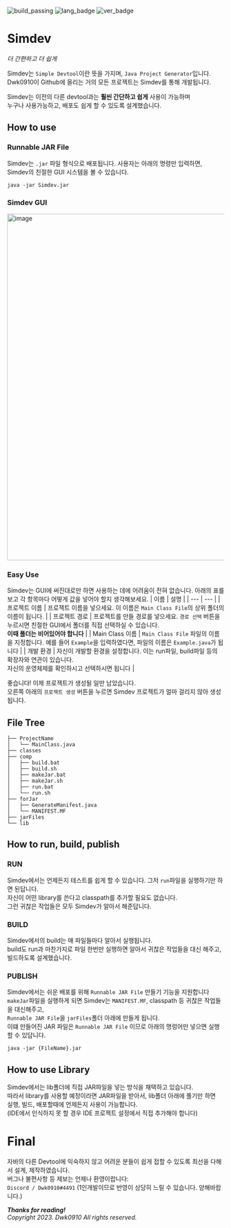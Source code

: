![build_passing](https://img.shields.io/badge/build-passing-green)
![lang_badge](https://img.shields.io/badge/build_language-Java-yellow)
![ver_badge](https://img.shields.io/badge/version-1.0.0-blue)

# Simdev
*더 간편하고 더 쉽게*

Simdev는 `Simple Devtool`이란 뜻을 가지며, `Java Project Generator`입니다. <br/>
Dwk0910이 Github에 올리는 거의 모든 프로젝트는 Simdev를 통해 개발됩니다.

Simdev는 이전의 다른 devtool과는 **훨씬 간단하고 쉽게** 사용이 가능하며 <br/>
누구나 사용가능하고, 배포도 쉽게 할 수 있도록 설계했습니다.

## How to use
### Runnable JAR File
Simdev는 `.jar` 파일 형식으로 배포됩니다.
사용자는 아래의 명령만 입력하면, Simdev의 친절한 GUI 시스템을 볼 수 있습니다.

```
java -jar Simdev.jar
```

### Simdev GUI
<img width="801" alt="image" src="https://github.com/Dwk0910/Simdev/assets/66874914/1e0907d0-6d53-4b25-bcb9-b1f323f7facd">

### Easy Use
Simdev는 GUI에 써진대로만 하면 사용하는 데에 어려움이 전혀 없습니다.
아래의 표를 보고 각 항목마다 어떻게 값을 넣어야 할지 생각해보세요.
| 이름 | 설명 |
| --- | --- |
| 프로젝트 이름 | 프로젝트 이름을 넣으세요. 이 이름은 `Main Class File`의 상위 폴더의 이름이 됩니다. |
| 프로젝트 경로 | 프로젝트를 만들 경로를 넣으세요. `경로 선택` 버튼을 누르시면 친절한 GUI에서 폴더를 직접 선택하실 수 있습니다.<br/>**이때 폴더는 비어있어야 합니다** |
| Main Class 이름 | `Main Class File` 파일의 이름을 지정합니다. 예를 들어 `Example`을 입력하였다면, 파일의 이름은 `Example.java`가 됩니다 |
| 개발 환경 | 자신이 개발할 환경을 설정합니다. 이는 run파일, build파일 등의 확장자와 연관이 있습니다.<br/>자신의 운영체제를 확인하시고 선택하시면 됩니다 |

좋습니다! 이제 프로젝트가 생성될 일만 남았습니다.<br/>
오른쪽 아래의 `프로젝트 생성` 버튼을 누르면 Simdev 프로젝트가 얼마 걸리지 않아 생성됩니다.

## File Tree
```
├── ProjectName
│   └── MainClass.java
├── classes
├── comp
│   ├── build.bat
│   ├── build.sh
│   ├── makeJar.bat
│   ├── makeJar.sh
│   ├── run.bat
│   └── run.sh
├── forJar
│   ├── GenerateManifest.java
│   └── MANIFEST.MF
├── jarFiles
└── lib
```

## How to run, build, publish
### RUN
Simdev에서는 언제든지 테스트를 쉽게 할 수 있습니다. 그저 `run`파일을 실행하기만 하면 된답니다.<br/>
자신이 어떤 library를 쓴다고 classpath를 추가할 필요도 없습니다.<br/>
그런 귀찮은 작업들은 모두 Simdev가 알아서 해준답니다.

### BUILD
Simdev에서의 build는 매 파일들마다 알아서 실행됩니다.<br/>
build도 run과 마찬가지로 파일 한번만 실행하면 알아서 귀찮은 작업들을 대신 해주고, 빌드하도록 설계했습니다.

### PUBLISH
Simdev에서는 쉬운 배포를 위해 `Runnable JAR File` 만들기 기능을 지원합니다<br/>
`makeJar`파일을 실행하게 되면 Simdev는 `MANIFEST.MF`, classpath 등 귀찮은 작업들을 대신해주고,<br/>
`Runnable JAR File`을 `jarFiles`폴더 아래에 만들게 됩니다.<br/>
이떄 만들어진 JAR 파일은 `Runnable JAR File` 이므로 아래의 명렁어만 넣으면 실행 할 수 있답니다.

```
java -jar {FileName}.jar
```

## How to use Library
Simdev에서는 lib폴더에 직접 JAR파일을 넣는 방식을 채택하고 있습니다.<br/>
따라서 library를 사용할 예정이라면 JAR파일을 받아서, lib폴더 아래에 풀기만 하면<br/>
실행, 빌드, 배포할때에 언제든지 사용이 가능합니다.<br/>
(IDE에서 인식하지 못 할 경우 IDE 프로젝트 설정에서 직접 추가해야 합니다)

# Final
자바의 다른 Devtool에 익숙하지 않고 어려운 분들이 쉽게 접할 수 있도록 최선을 다해서 설계, 제작하였습니다.<br/>
버그나 불편사항 등 제보는 언제나 환영이랍니다: <br/>
`Discord / Dwk0910#4491` (1인개발이므로 반영이 상당히 느릴 수 있습니다. 양해바랍니다.)

***Thanks for reading!***<br/>
*Copyright 2023. Dwk0910 All rights reserved.*
